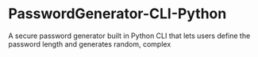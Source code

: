 # PasswordGenerator-CLI-Python
A secure password generator built in Python CLI that lets users define the password length and generates random, complex 
